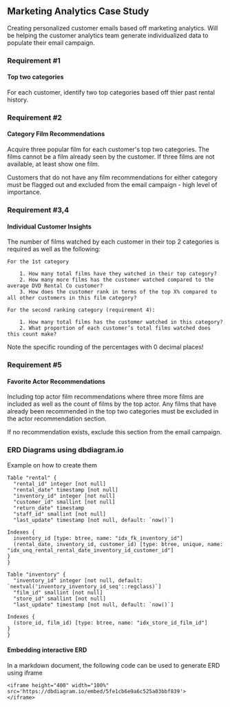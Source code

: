 ## Marketing Analytics Case Study

Creating personalized customer emails based off marketing analytics. Will be helping the customer analytics team generate individualized data to populate their email campaign.

### Requirement #1
#### Top two categories

For each customer, identify two top categories based off thier past rental history.

### Requirement #2
#### Category Film Recommendations

Acquire three popular film for each customer's top two categories. The films cannot be a film already seen by the customer. If three films are not available, at least show one film. 

Customers that do not have any film recommendations for either category must be flagged out and excluded from the email campaign - high level of importance. 

### Requirement #3,4
#### Individual Customer Insights

The number of films watched by each customer in their top 2 categories is required as well as the following:

    For the 1st category

        1. How many total films have they watched in their top category?
        2. How many more films has the customer watched compared to the average DVD Rental Co customer?
        3. How does the customer rank in terms of the top X% compared to all other customers in this film category?

    For the second ranking category (requirement 4):

        1. How many total films has the customer watched in this category?
        2. What proportion of each customer’s total films watched does this count make?

Note the specific rounding of the percentages with 0 decimal places!

### Requirement #5
#### Favorite Actor Recommendations

Including top actor film recommendations where three more films are included as well as the count of films by the top actor. Any films that have already been recommended in the top two categories must be excluded in the actor recommendation section. 

If no recommendation exists, exclude this section from the email campaign. 

### ERD Diagrams using dbdiagram.io

Example on how to create them
```
Table "rental" {
  "rental_id" integer [not null]
  "rental_date" timestamp [not null]
  "inventory_id" integer [not null]
  "customer_id" smallint [not null]
  "return_date" timestamp
  "staff_id" smallint [not null]
  "last_update" timestamp [not null, default: `now()`]

Indexes {
  inventory_id [type: btree, name: "idx_fk_inventory_id"]
  (rental_date, inventory_id, customer_id) [type: btree, unique, name: "idx_unq_rental_rental_date_inventory_id_customer_id"]
}
}

Table "inventory" {
  "inventory_id" integer [not null, default: `nextval('inventory_inventory_id_seq'::regclass)`]
  "film_id" smallint [not null]
  "store_id" smallint [not null]
  "last_update" timestamp [not null, default: `now()`]

Indexes {
  (store_id, film_id) [type: btree, name: "idx_store_id_film_id"]
}
}
```
#### Embedding interactive ERD

In a markdown document, the following code can be used to generate ERD using iframe
```
<iframe height="400" width="100%"
src='https://dbdiagram.io/embed/5fe1cb6e9a6c525a03bbf839'>
</iframe>

```







